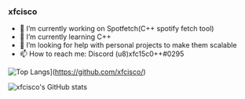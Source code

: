 ### xfcisco
- 🔭 I’m currently working on Spotfetch(C++ spotify fetch tool)
- 🌱 I’m currently learning C++
- 🤔 I’m looking for help with personal projects to make them scalable
- 📫 How to reach me: Discord (u8)xfc15c0++#0295

![Top Langs](https://github-readme-stats.vercel.app/api/top-langs/?username=xfcisco&layout=compact)](https://github.com/xfcisco/)

![xfcisco's GitHub stats](https://github-readme-stats.vercel.app/api?username=xfcisco&show_icons=true&theme=cobalt)
